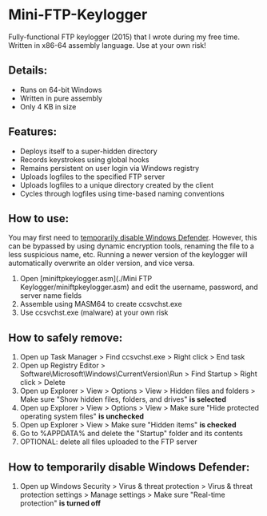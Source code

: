 # Mini-FTP-Keylogger
Fully-functional FTP keylogger (2015) that I wrote during my free time. Written in x86-64 assembly language. Use at your own risk!

## Details:
- Runs on 64-bit Windows
- Written in pure assembly
- Only 4 KB in size

## Features:
- Deploys itself to a super-hidden directory
- Records keystrokes using global hooks
- Remains persistent on user login via Windows registry
- Uploads logfiles to the specified FTP server
- Uploads logfiles to a unique directory created by the client
- Cycles through logfiles using time-based naming conventions

## How to use:
You may first need to [temporarily disable Windows Defender](https://github.com/andrewcanafe/Mini-FTP-Keylogger/blob/master/README.md#how-to-temporarily-disable-windows-defender). However, this can be bypassed by using dynamic encryption tools, renaming the file to a less suspicious name, etc. Running a newer version of the keylogger will automatically overwrite an older version, and vice versa.
1. Open [miniftpkeylogger.asm](./Mini FTP Keylogger/miniftpkeylogger.asm) and edit the username, password, and server name fields
2. Assemble using MASM64 to create ccsvchst.exe
3. Use ccsvchst.exe (malware) at your own risk

## How to safely remove:
1. Open up Task Manager > Find ccsvchst.exe > Right click > End task
2. Open up Registry Editor > Software\Microsoft\Windows\CurrentVersion\Run > Find Startup > Right click > Delete
3. Open up Explorer > View > Options > View > Hidden files and folders > Make sure "Show hidden files, folders, and drives" **is selected**
3. Open up Explorer > View > Options > View > Make sure "Hide protected operating system files" **is unchecked**
3. Open up Explorer > View > Make sure "Hidden items" **is checked**
4. Go to %APPDATA% and delete the "Startup" folder and its contents
5. OPTIONAL: delete all files uploaded to the FTP server

## How to temporarily disable Windows Defender:
1. Open up Windows Security > Virus & threat protection > Virus & threat protection settings > Manage settings > Make sure "Real-time protection" **is turned off**
